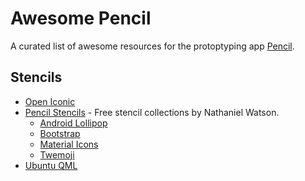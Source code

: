 # Awesome Pencil

A curated list of awesome resources for the protoptyping app [Pencil].

[Pencil]: http://pencil.evolus.vn


## Stencils

- [Open Iconic]
- [Pencil Stencils] - Free stencil collections by Nathaniel Watson.
  - [Android Lollipop]
  - [Bootstrap]
  - [Material Icons]
  - [Twemoji]
- [Ubuntu QML]

[Android Lollipop]: https://github.com/nathanielw/Android-Lollipop-Pencil-Stencils
[Bootstrap]: https://github.com/nathanielw/Bootstrap-Pencil-Stencils
[Material Icons]: https://github.com/nathanielw/Material-Icons-for-Pencil
[Open Iconic]: https://github.com/An7ar35/open-iconic-for-pencil
[Pencil Stencils]: https://nathanielw.github.io/pencil-stencils
[Twemoji]: https://github.com/nathanielw/Twemoji-for-Pencil
[Ubuntu QML]: https://github.com/jmvrbanac/Ubuntu-QML-Component-Stencils
